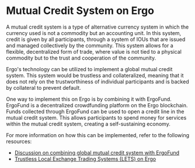 # Mutual Credit System on Ergo

A mutual credit system is a type of alternative currency system in which the currency used is not a commodity but an accounting unit. In this system, credit is given by all participants, through a system of IOUs that are issued and managed collectively by the community. This system allows for a flexible, decentralized form of trade, where value is not tied to a physical commodity but to the trust and cooperation of the community.

Ergo's technology can be utilized to implement a global mutual credit system. This system would be trustless and collateralized, meaning that it does not rely on the trustworthiness of individual participants and is backed by collateral to prevent default.

One way to implement this on Ergo is by combining it with ErgoFund. ErgoFund is a decentralized crowdfunding platform on the Ergo blockchain. Funds collected through ErgoFund can be used to open a credit line in the mutual credit system. This allows participants to spend money for services within the mutual credit system, creating a self-sustaining economy.

For more information on how this can be implemented, refer to the following resources:

- [Discussion on combining global mutual credit system with ErgoFund](https://discord.com/channels/668903786361651200/669143871758008321/850130154948919336)
- [Trustless Local Exchange Trading Systems (LETS) on Ergo](https://ergoplatform.org/en/blog/2019_05_29-exchange/)
